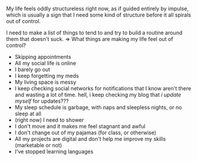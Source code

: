 My life feels oddly structureless right now, as if guided entirely by impulse, which is usually a sign that I need some kind of structure before it all spirals out of control.

I need to make a list of things to tend to and try to build a routine around them that doesn't suck. => What things are making my life feel out of control?

- Skipping appointments
- All my social life is online
- I barely go out
- I keep forgetting my meds
- My living space is messy
- I keep checking social networks for notifications that I know aren't there and wasting a lot of time. hell, i keep checking my blog that *i update myself* for updates???
- My sleep schedule is garbage, with naps and sleepless nights, or no sleep at all
- (right now) I need to shower
- I don't move and it makes me feel stagnant and awful
- I don't change out of my pajamas (for class, or otherwise)
- All my projects are digital and don't help me improve my skills (marketable or not)
- I've stopped learning languages
